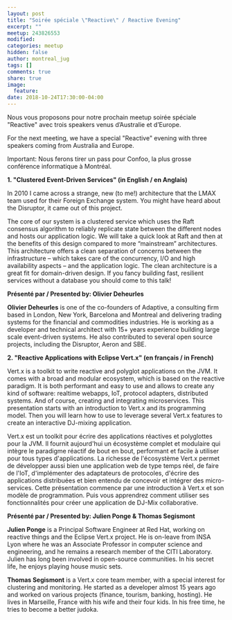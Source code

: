 ```yaml
---
layout: post
title: "Soirée spéciale \"Reactive\" / Reactive Evening"
excerpt: ""
meetup: 243826553
modified:
categories: meetup
hidden: false
author: montreal_jug
tags: []
comments: true
share: true
image:
  feature:
date: 2018-10-24T17:30:00-04:00
---
```

Nous vous proposons pour notre prochain meetup soirée spéciale "Reactive" avec trois speakers venus d’Australie et d’Europe.

For the next meeting, we have a special "Reactive" evening with three speakers coming from Australia and Europe.

Important: Nous ferons tirer un pass pour Confoo, la plus grosse conférence informatique à Montréal.

__1. "Clustered Event-Driven Services" (in English / en Anglais)__

In 2010 I came across a strange, new (to me!) architecture that the LMAX team used for their Foreign Exchange system. You might have heard about the Disruptor, it came out of this project.

The core of our system is a clustered service which uses the Raft consensus algorithm to reliably replicate state between the different nodes and hosts our application logic. We will take a quick look at Raft and then at the benefits of this design compared to more “mainstream” architectures. This architecture offers a clean separation of concerns between the infrastructure – which takes care of the concurrency, I/O and high availability aspects – and the application logic. The clean architecture is a great fit for domain-driven design.
If you fancy building fast, resilient services without a database you should come to this talk!

__Présenté par / Presented by: Olivier Deheurles__

**Olivier Deheurles** is one of the co-founders of Adaptive, a consulting firm based in London, New York, Barcelona and Montreal and delivering trading systems for the financial and commodities industries. He is working as a developer and technical architect with 15+ years experience building large scale event-driven systems. He also contributed to several open source projects, including the Disruptor, Aeron and SBE.


__2. "Reactive Applications with Eclipse Vert.x" (en français / in French)__

Vert.x is a toolkit to write reactive and polyglot applications on the JVM. It comes with a broad and modular ecosystem, which is based on the reactive paradigm. It is both performant and easy to use and allows to create any kind of software: realtime webapps, IoT, protocol adapters, distributed systems. And of course, creating and integrating microservices.
This presentation starts with an introduction to Vert.x and its programming model. Then you will learn how to use to leverage several Vert.x features to create an interactive DJ-mixing application.

Vert.x est un toolkit pour écrire des applications réactives et polyglottes pour la JVM. Il fournit aujourd'hui un écosystème complet et modulaire qui intègre le paradigme réactif de bout en bout, performant et facile à utiliser pour tous types d'applications. La richesse de l'écosystème Vert.x permet de développer aussi bien une application web de type temps réel, de faire de l'IoT, d'implémenter des adaptateurs de protocoles, d'écrire des applications distribuées et bien entendu de concevoir et intégrer des micro-services.
Cette présentation commence par une introduction à Vert.x et son modèle de programmation. Puis vous apprendrez comment utiliser ses fonctionnalités pour créer une application de DJ-Mix collaborative.

__Présenté par / Presented by: Julien Ponge & Thomas Segismont__

**Julien Ponge** is a Principal Software Engineer at Red Hat, working on reactive things and the Eclipse Vert.x project. He is on-leave from INSA Lyon where he was an Associate Professor in computer science and engineering, and he remains a research member of the CITI Laboratory. Julien has long been involved in open-source communities. In his secret life, he enjoys playing house music sets.

**Thomas Segismont** is a Vert.x core team member, with a special interest for clustering and monitoring. He started as a developer almost 15 years ago and worked on various projects (finance, tourism, banking, hosting). He lives in Marseille, France with his wife and their four kids. In his free time, he tries to become a better judoka.

